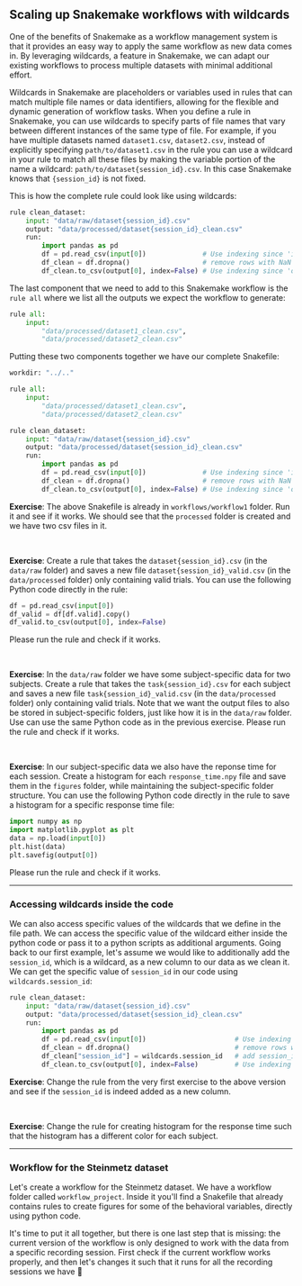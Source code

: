 ## Scaling up Snakemake workflows with wildcards

One of the benefits of Snakemake as a workflow management system is that it provides an easy way to apply the same workflow as new data comes in. By leveraging wildcards, a feature in Snakemake, we can adapt our existing workflows to process multiple datasets with minimal additional effort.

Wildcards in Snakemake are placeholders or variables used in rules that can match multiple file names or data identifiers, allowing for the flexible and dynamic generation of workflow tasks. When you define a rule in Snakemake, you can use wildcards to specify parts of file names that vary between different instances of the same type of file. For example, if you have multiple datasets named `dataset1.csv`, `dataset2.csv`, instead of explicitly specifying `path/to/dataset1.csv` in the rule you can use a wildcard in your rule to match all these files by making the variable portion of the name a wildcard: `path/to/dataset{session_id}.csv`. In this case Snakemake knows that `{session_id}` is not fixed.

This is how the complete rule could look like using wildcards:
```python
rule clean_dataset:
    input: "data/raw/dataset{session_id}.csv"
    output: "data/processed/dataset{session_id}_clean.csv"
    run:
        import pandas as pd
        df = pd.read_csv(input[0])              # Use indexing since 'input' can contain multiple items
        df_clean = df.dropna()                  # remove rows with NaN values
        df_clean.to_csv(output[0], index=False) # Use indexing since 'output' can contain multiple items
```

The last component that we need to add to this Snakemake workflow is the `rule all` where we list all the outputs we expect the workflow to generate:

```python
rule all:
    input:
        "data/processed/dataset1_clean.csv",
        "data/processed/dataset2_clean.csv"
```

Putting these two components together we have our complete Snakefile:
```python
workdir: "../.."

rule all:
    input:
        "data/processed/dataset1_clean.csv",
        "data/processed/dataset2_clean.csv"

rule clean_dataset:
    input: "data/raw/dataset{session_id}.csv"
    output: "data/processed/dataset{session_id}_clean.csv"
    run:
        import pandas as pd
        df = pd.read_csv(input[0])              # Use indexing since 'input' can contain multiple items
        df_clean = df.dropna()                  # remove rows with NaN values
        df_clean.to_csv(output[0], index=False) # Use indexing since 'output' can contain multiple items
```

**Exercise**: The above Snakefile is already in `workflows/workflow1` folder. Run it and see if it works. We should see that the `processed` folder is created and we have two csv files in it.

<br>

**Exercise**: Create a rule that takes the `dataset{session_id}.csv` (in the `data/raw` folder) and saves a new file `dataset{session_id}_valid.csv` (in the `data/processed` folder) only containing valid trials. You can use the following Python code directly in the rule:
```python
df = pd.read_csv(input[0])
df_valid = df[df.valid].copy()
df_valid.to_csv(output[0], index=False)
``` 
Please run the rule and check if it works.

<br>

**Exercise**: In the `data/raw` folder we have some subject-specific data for two subjects. Create a rule that takes the `task{session_id}.csv` for each subject and saves a new file `task{session_id}_valid.csv` (in the `data/processed` folder) only containing valid trials. Note that we want the output files to also be stored in subject-specific folders, just like how it is in the `data/raw` folder. Use can use the same Python code as in the previous exercise. Please run the rule and check if it works.

<br>

**Exercise**: In our subject-specific data we also have the reponse time for each session. Create a histogram for each `response_time.npy` file and save them in the `figures` folder, while maintaining the subject-specific folder structure. You can use the following Python code directly in the rule to save a histogram for a specific response time file:
```python
import numpy as np
import matplotlib.pyplot as plt
data = np.load(input[0])
plt.hist(data)
plt.savefig(output[0])
```
Please run the rule and check if it works.

---

### Accessing wildcards inside the code

We can also access specific values of the wildcards that we define in the file path. We can access the specific value of the wildcard either inside the python code or pass it to a python scripts as additional arguments. Going back to our first example, let's assume we would like to additionally add the `session_id`, which is a wildcard, as a new column to our data as we clean it. We can get the specific value of `session_id` in our code using `wildcards.session_id`:

```python
rule clean_dataset:
    input: "data/raw/dataset{session_id}.csv"
    output: "data/processed/dataset{session_id}_clean.csv"
    run:
        import pandas as pd
        df = pd.read_csv(input[0])                      # Use indexing since 'input' can contain multiple items
        df_clean = df.dropna()                          # remove rows with NaN values
        df_clean["session_id"] = wildcards.session_id   # add session_id as a column
        df_clean.to_csv(output[0], index=False)         # Use indexing since 'output' can contain multiple items
```

**Exercise**: Change the rule from the very first exercise to the above version and see if the `session_id` is indeed added as a new column.

<br>

**Exercise**: Change the rule for creating histogram for the response time such that the histogram has a different color for each subject.

---

### Workflow for the Steinmetz dataset

Let's create a workflow for the Steinmetz dataset. We have a workflow folder called `workflow_project`. Inside it you'll find a Snakefile that already contains rules to create figures for some of the behavioral variables, directly using python code. 

It's time to put it all together, but there is one last step that is missing: the current version of the workflow is only designed to work with the data from a specific recording session. First check if the current workflow works properly, and then let's changes it such that it runs for all the recording sessions we have 🎉